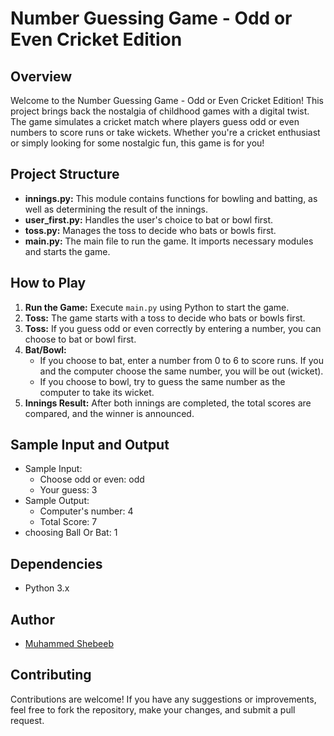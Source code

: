 # Number Guessing Game - Odd or Even Cricket Edition

## Overview
Welcome to the Number Guessing Game - Odd or Even Cricket Edition! This project brings back the nostalgia of childhood games with a digital twist. The game simulates a cricket match where players guess odd or even numbers to score runs or take wickets. Whether you're a cricket enthusiast or simply looking for some nostalgic fun, this game is for you!

## Project Structure
- **innings.py:** This module contains functions for bowling and batting, as well as determining the result of the innings.
- **user_first.py:** Handles the user's choice to bat or bowl first.
- **toss.py:** Manages the toss to decide who bats or bowls first.
- **main.py:** The main file to run the game. It imports necessary modules and starts the game.

## How to Play
1. **Run the Game:** Execute `main.py` using Python to start the game.
2. **Toss:** The game starts with a toss to decide who bats or bowls first.
3. **Toss:** If you guess odd or even correctly by entering a number, you can choose to bat or bowl first.
4. **Bat/Bowl:** 
   - If you choose to bat, enter a number from 0 to 6 to score runs. If you and the computer choose the same number, you will be out (wicket). 
   - If you choose to bowl, try to guess the same number as the computer to take its wicket.
5. **Innings Result:** After both innings are completed, the total scores are compared, and the winner is announced.

## Sample Input and Output
- Sample Input:
  - Choose odd or even: odd
  - Your guess: 3
- Sample Output:
  - Computer's number: 4
  - Total Score: 7
- choosing Ball Or Bat: 1

## Dependencies
- Python 3.x

## Author
- [Muhammed Shebeeb](https://github.com/cmshebeeb)

## Contributing
Contributions are welcome! If you have any suggestions or improvements, feel free to fork the repository, make your changes, and submit a pull request.
